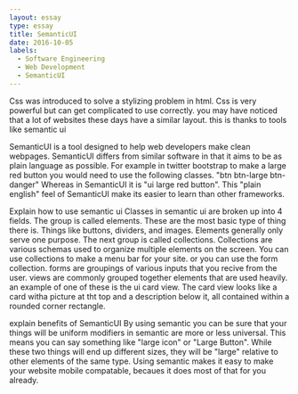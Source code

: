 ```yaml
---
layout: essay
type: essay
title: SemanticUI
date: 2016-10-05
labels:
  - Software Engineering
  - Web Development
  - SemanticUI
---
```


Css was introduced to solve a stylizing problem in html.
Css is very powerful but can get complicated to use correctly.
you may have noticed that a lot of websites these days have a similar layout.
this is thanks to tools like semantic ui 

SemanticUI is a tool designed to help web developers make clean webpages.
SemanticUI differs from similar software in that it aims to be as plain language as possible.
For example in twitter bootstrap to make a large red button you would need to use the following classes.
"btn btn-large btn-danger"
Whereas in SemanticUI it is "ui large red button".
This "plain english" feel of SemanticUI make its easier to learn than other frameworks.

Explain how to use semantic ui
Classes in semantic ui are broken up into 4 fields.
The group is called elements.
These are the most basic type of thing there is.
Things like buttons, dividers, and images.
Elements generally only serve one purpose.
The next group is called collections.
Collections are various schemas used to organize multiple elements on the screen.
You can use collections to make a menu bar for your site.
or you can use the form collection.
forms are groupings of various inputs that you recive from the user.
views are commonly grouped together elements that are used heavily.
an example of one of these is the ui card view.
The card view looks like a card witha picture at tht top and a description below it, all contained within a rounded corner rectangle.

explain benefits of SemanticUI
By using semantic you can be sure that your things will be uniform
modifiers in semantic are more or less universal.
This means you can say something like "large icon" or "Large Button".
While these two things will end up different sizes, they will be "large" relative to other elements of the same type.
Using semantic makes it easy to make your website mobile compatable, becaues it does most of that for you already.
